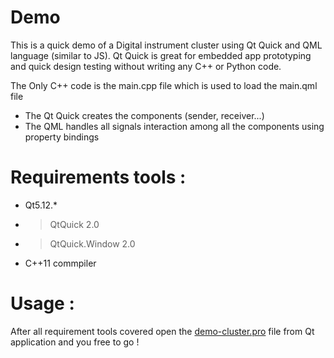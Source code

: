 # Demo

This is a quick demo of a Digital instrument cluster using Qt Quick and QML language (similar to JS).
Qt Quick is great for embedded app prototyping and quick design testing without writing any C++ or Python code.

The Only C++ code is the main.cpp file which is used to load the main.qml file

- The Qt Quick creates the components (sender, receiver...) 
- The QML handles all signals interaction among all the components using property bindings 

# Requirements tools :

- Qt5.12.*
- > QtQuick 2.0
- > QtQuick.Window 2.0
- C++11 commpiler

# Usage :

After all requirement tools covered open the [demo-cluster.pro](https://github.com/afondiel/car-cluster-hmi/blob/master/qt-demo/demo-cluster.pro) file from Qt application and you free to go ! 


